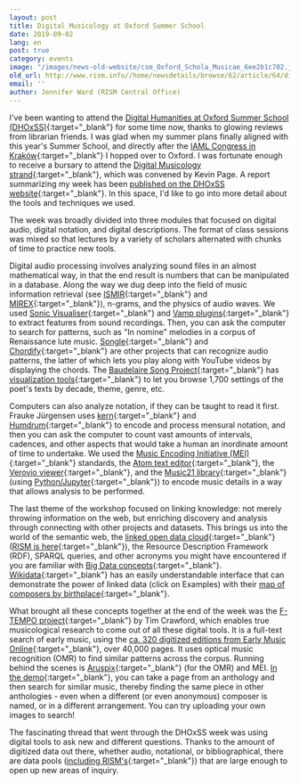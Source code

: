 ```yaml
---
layout: post
title: Digital Musicology at Oxford Summer School
date: 2019-09-02
lang: en
post: true
category: events
image: "/images/news-old-website/csm_Oxford_Schola_Musicae_6ee2b1c702.jpg"
old_url: http://www.rism.info//home/newsdetails/browse/62/article/64/digital-musicology-at-oxford-summer-school.html
email: ''
author: Jennifer Ward (RISM Central Office)
---
```



I've been wanting to attend the [Digital Humanities at Oxford Summer School (DHOxSS)](https://www.dhoxss.net/){:target="_blank"} for some time now, thanks to glowing reviews from librarian friends. I was glad when my summer plans finally aligned with this year's Summer School, and directly after the [IAML Congress in Kraków](/events/2019/08/26/congress-diary-from-iaml-kraków-2019.html){:target="_blank"} I hopped over to Oxford. I was fortunate enough to receive a bursary to attend the [Digital Musicology strand](https://www.dhoxss.net/digital-musicology){:target="_blank"}, which was convened by Kevin Page. A report summarizing my week has been [published on the DHOxSS website](https://www.dhoxss.net/jennifer-ward){:target="_blank"}. In this space, I'd like to go into more detail about the tools and techniques we used.

The week was broadly divided into three modules that focused on digital audio, digital notation, and digital descriptions. The format of class sessions was mixed so that lectures by a variety of scholars alternated with chunks of time to practice new tools.

Digital audio processing involves analyzing sound files in an almost mathematical way, in that the end result is numbers that can be manipulated in a database. Along the way we dug deep into the field of music information retrieval (see [ISMIR](http://ismir.net/){:target="_blank"} and [MIREX](https://www.music-ir.org/mirex/wiki/MIREX_HOME){:target="_blank"}), n-grams, and the physics of audio waves. We used [Sonic Visualiser](https://www.sonicvisualiser.org/){:target="_blank"} and [Vamp plugins](https://vamp-plugins.org/){:target="_blank"} to extract features from sound recordings. Then, you can ask the computer to search for patterns, such as "In nomine" melodies in a corpus of Renaissance lute music. [Songle](https://songle.jp/){:target="_blank"} and [Chordify](https://chordify.net/){:target="_blank"} are other projects that can recognize audio patterns, the latter of which lets you play along with YouTube videos by displaying the chords. The [Baudelaire Song Project](https://www.baudelairesong.org/){:target="_blank"} has [visualization tools](https://visualisebaudelairesong.bham.ac.uk/){:target="_blank"} to let you browse 1,700 settings of the poet's texts by decade, theme, genre, etc.

Computers can also analyze notation, if they can be taught to read it first. Frauke Jürgensen uses [kern](https://www.humdrum.org/rep/kern/){:target="_blank"} and [Humdrum](https://www.humdrum.org/){:target="_blank"} to encode and process mensural notation, and then you can ask the computer to count vast amounts of intervals, cadences, and other aspects that would take a human an inordinate amount of time to undertake. We used the [Music Encoding Initiative (MEI)](https://music-encoding.org/){:target="_blank"} standards, the [Atom text editor](https://atom.io/){:target="_blank"}, the [Verovio viewer](https://www.verovio.org/){:target="_blank"}, and the [Music21 library](https://web.mit.edu/music21/){:target="_blank"} (using [Python/Jupyter](https://jupyter.org/){:target="_blank"}) to encode music details in a way that allows analysis to be performed.

The last theme of the workshop focused on linking knowledge: not merely throwing information on the web, but enriching discovery and analysis through connecting with other projects and datasets. This brings us into the world of the semantic web, the [linked open data cloud](https://lod-cloud.net/#){:target="_blank"} ([RISM is here](https://lod-cloud.net/dataset/rism){:target="_blank"}), the Resource Description Framework (RDF), SPARQL queries, and other acronyms you might have encountered if you are familiar with [Big Data concepts](https://doi.org/10.1093/em/cav071){:target="_blank"}. [Wikidata](https://query.wikidata.org){:target="_blank"} has an easily understandable interface that can demonstrate the power of linked data (click on Examples) with their [map of composers by birthplace](https://query.wikidata.org/#%23Music%20composers%20by%20birth%20place%0A%23defaultView%3AMap%0ASELECT%20%3Fitem%20%3FitemLabel%20%3F_coordinates%20%3F_image%20WHERE%20%7B%0A%20%20%3Fitem%20wdt%3AP106%20wd%3AQ36834%3B%20%20%20%23%20occupation%3A%20composer%0A%20%20%20%20%20%20%20%20wdt%3AP18%20%3F_image%3B%20%20%20%23%20with%20an%20image%20depicting%20them%0A%20%20%20%20%20%20%20%20wdt%3AP19%2Fwdt%3AP625%20%3F_coordinates%20%20%20%23%20their%20birthplace%2C%20specifically%20the%20coordinates%20of%20their%20birthplace%0A%20%20SERVICE%20wikibase%3Alabel%20%7B%20bd%3AserviceParam%20wikibase%3Alanguage%20%22en%22%20%7D%20%20%23%20labels%20in%20English%0A%7D){:target="_blank"}.

What brought all these concepts together at the end of the week was the [F-TEMPO project](https://f-tempo.org/){:target="_blank"} by Tim Crawford, which enables true musicological research to come out of all these digital tools. It is a full-text search of early music, using the [ca. 320 digitized editions from Early Music Online](https://www.royalholloway.ac.uk/research-and-teaching/departments-and-schools/music/research/research-projects-and-centres/early-music-online/){:target="_blank"}, over 40,000 pages. It uses optical music recognition (OMR) to find similar patterns across the corpus. Running behind the scenes is [Aruspix](http://www.aruspix.net/){:target="_blank"} (for the OMR) and MEI. [In the demo](http://www.doc.gold.ac.uk/usr/265/){:target="_blank"}, you can take a page from an anthology and then search for similar music, thereby finding the same piece in other anthologies - even when a different (or even anonymous) composer is named, or in a different arrangement. You can try uploading your own images to search!

The fascinating thread that went through the DHOxSS week was using digital tools to ask new and different questions. Thanks to the amount of digitized data out there, whether audio, notational, or bibliographical, there are data pools ([including RISM's](https://opac.rism.info/index.php?id=10){:target="_blank"}) that are large enough to open up new areas of inquiry.

​



<script type="text/javascript">var switchTo5x=true;</script><script type="text/javascript" src="http://w.sharethis.com/button/buttons.js"></script><script type="text/javascript">stLight.options({publisher: "9b601438-1ce1-49d8-bfd7-9cff5df54c17", doNotHash: false, doNotCopy: false, hashAddressBar: false});</script>